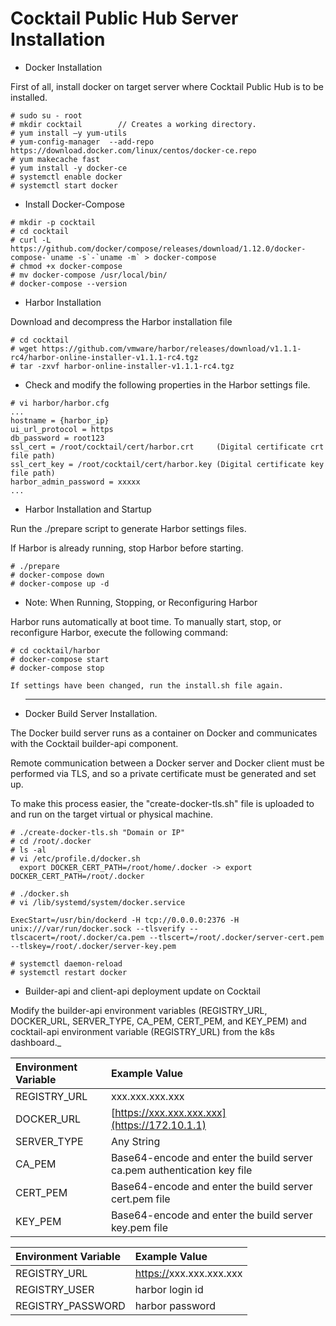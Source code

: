 # Cocktail Public Hub Server Installation

* Docker Installation

First of all, install docker on target server where Cocktail Public Hub is to be installed.

```
# sudo su - root
# mkdir cocktail        // Creates a working directory.
# yum install –y yum-utils
# yum-config-manager  --add-repo https://download.docker.com/linux/centos/docker-ce.repo
# yum makecache fast
# yum install -y docker-ce
# systemctl enable docker
# systemctl start docker
```

* Install Docker-Compose 
```
# mkdir -p cocktail
# cd cocktail
# curl -L https://github.com/docker/compose/releases/download/1.12.0/docker-compose-`uname -s`-`uname -m` > docker-compose
# chmod +x docker-compose
# mv docker-compose /usr/local/bin/
# docker-compose --version
```    

* Harbor Installation

Download and decompress the Harbor installation file

```
# cd cocktail
# wget https://github.com/vmware/harbor/releases/download/v1.1.1-rc4/harbor-online-installer-v1.1.1-rc4.tgz
# tar -zxvf harbor-online-installer-v1.1.1-rc4.tgz
```

* Check and modify the following properties in the Harbor settings file.

```
# vi harbor/harbor.cfg
...
hostname = {harbor_ip}
ui_url_protocol = https
db_password = root123
ssl_cert = /root/cocktail/cert/harbor.crt     (Digital certificate crt file path)
ssl_cert_key = /root/cocktail/cert/harbor.key (Digital certificate key file path)
harbor_admin_password = xxxxx
...
```

* Harbor Installation and Startup

Run the ./prepare script to generate Harbor settings files.

If Harbor is already running, stop Harbor before starting.

```
# ./prepare
# docker-compose down
# docker-compose up -d
```

* Note: When Running, Stopping, or Reconfiguring Harbor

Harbor runs automatically at boot time. To manually start, stop, or reconfigure Harbor, execute the following command:

```
# cd cocktail/harbor
# docker-compose start
# docker-compose stop

If settings have been changed, run the install.sh file again.
```

* ---

  Docker Build Server Installation.

The Docker build server runs as a container on Docker and communicates with the Cocktail builder-api component.

Remote communication between a Docker server and Docker client must be performed via TLS, and so a private certificate must be generated and set up.

To make this process easier, the "create-docker-tls.sh" file is uploaded to and run on the target virtual or physical machine.

```
# ./create-docker-tls.sh "Domain or IP"
# cd /root/.docker
# ls -al
# vi /etc/profile.d/docker.sh
  export DOCKER_CERT_PATH=/root/home/.docker -> export DOCKER_CERT_PATH=/root/.docker 

# ./docker.sh
# vi /lib/systemd/system/docker.service  

ExecStart=/usr/bin/dockerd -H tcp://0.0.0.0:2376 -H unix:///var/run/docker.sock --tlsverify --tlscacert=/root/.docker/ca.pem --tlscert=/root/.docker/server-cert.pem --tlskey=/root/.docker/server-key.pem

# systemctl daemon-reload
# systemctl restart docker
```

* Builder-api and client-api deployment update on Cocktail

Modify the builder-api environment variables (REGISTRY_URL, DOCKER_URL, SERVER_TYPE, CA_PEM, CERT_PEM, and KEY_PEM) and cocktail-api environment variable (REGISTRY_URL) from the k8s dashboard._

| Environment Variable | Example Value |
| :--- | :--- |
| REGISTRY\_URL | xxx.xxx.xxx.xxx |
| DOCKER\_URL | [https://xxx.xxx.xxx.xxx](https://172.10.1.1) |
| SERVER\_TYPE | Any String |
| CA\_PEM | Base64-encode and enter the build server ca.pem authentication key file |
| CERT\_PEM | Base64-encode and enter the build server cert.pem file |
| KEY\_PEM | Base64-encode and enter the build server key.pem file |

| Environment Variable | Example Value |
| :--- | :--- |
| REGISTRY\_URL | [https://](https://172.10.1.1)xxx.xxx.xxx.xxx |
| REGISTRY\_USER | harbor login id |
| REGISTRY\_PASSWORD | harbor password |



